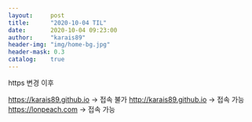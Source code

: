 ```yaml
---
layout:     post
title:      "2020-10-04 TIL"
date:       2020-10-04 09:23:00
author:     "karais89"
header-img: "img/home-bg.jpg"
header-mask: 0.3
catalog:    true
---
```


https 변경 이후

https://karais89.github.io -> 접속 불가
http://karais89.github.io -> 접속 가능
https://lonpeach.com -> 접속 가능